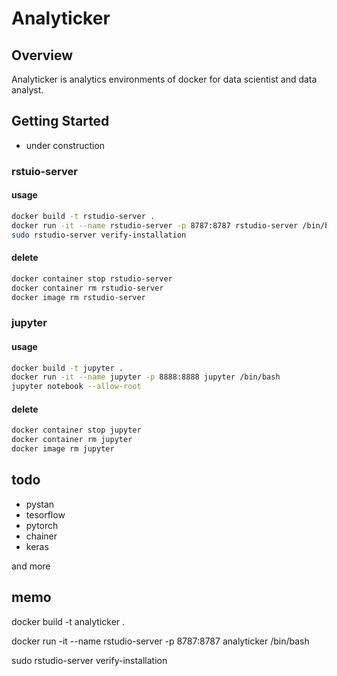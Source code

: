# Analyticker

## Overview

Analyticker is analytics environments of docker for data scientist and data analyst.

## Getting Started

- under construction


### rstuio-server

#### usage

```bash
docker build -t rstudio-server .
docker run -it --name rstudio-server -p 8787:8787 rstudio-server /bin/bash
sudo rstudio-server verify-installation
```
#### delete

```bash
docker container stop rstudio-server
docker container rm rstudio-server
docker image rm rstudio-server
```

### jupyter

#### usage

```bash
docker build -t jupyter .
docker run -it --name jupyter -p 8888:8888 jupyter /bin/bash
jupyter notebook --allow-root
```

#### delete

```bash
docker container stop jupyter
docker container rm jupyter
docker image rm jupyter
```


## todo 
- pystan
- tesorflow
- pytorch
- chainer
- keras

and more


## memo
docker build -t analyticker .

docker run -it --name rstudio-server -p 8787:8787 analyticker /bin/bash

sudo rstudio-server verify-installation